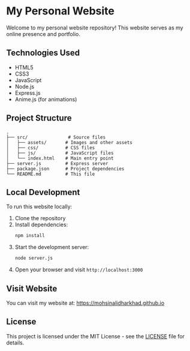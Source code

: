 # My Personal Website

Welcome to my personal website repository! This website serves as my online presence and portfolio.

## Technologies Used

- HTML5
- CSS3
- JavaScript
- Node.js
- Express.js
- Anime.js (for animations)

## Project Structure

```
.
├── src/               # Source files
│   ├── assets/       # Images and other assets
│   ├── css/          # CSS files
│   ├── js/           # JavaScript files
│   └── index.html    # Main entry point
├── server.js         # Express server
├── package.json      # Project dependencies
└── README.md         # This file
```

## Local Development

To run this website locally:

1. Clone the repository
2. Install dependencies:
   ```bash
   npm install
   ```
3. Start the development server:
   ```bash
   node server.js
   ```
4. Open your browser and visit `http://localhost:3000`

## Visit Website

You can visit my website at: https://mohsinalidharkhad.github.io

## License

This project is licensed under the MIT License - see the [LICENSE](LICENSE) file for details.
